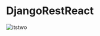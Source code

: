 # DjangoRestReact
![itstwo](https://user-images.githubusercontent.com/106343831/220763804-eadd7296-1c49-48f1-b0cd-bb6996c3fac7.png)
